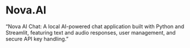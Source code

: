 # Nova.AI
“Nova AI Chat: A local AI-powered chat application built with Python and Streamlit, featuring text and audio responses, user management, and secure API key handling.”
